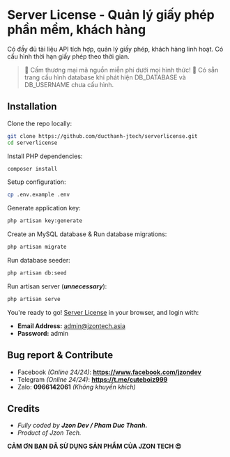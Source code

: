 # Server License - Quản lý giấy phép phần mềm, khách hàng

Có đầy đủ tài liệu API tích hợp, quản lý giấy phép, khách hàng linh hoạt. Có cấu hình thời hạn giấy phép theo thời gian.

> 🚫 Cấm thương mại mã nguồn miễn phí dưới mọi hình thức!
> 🤩 Có sẵn trang cấu hình database khi phát hiện DB_DATABASE và DB_USERNAME chưa cấu hình.

## Installation

Clone the repo locally:

```sh
git clone https://github.com/ducthanh-jtech/serverlicense.git
cd serverlicense
```

Install PHP dependencies:

```sh
composer install
```

Setup configuration:

```sh
cp .env.example .env
```

Generate application key:

```sh
php artisan key:generate
```

Create an MySQL database & Run database migrations:

```sh
php artisan migrate
```

Run database seeder:

```sh
php artisan db:seed
```

Run artisan server (***unnecessary***):

```sh
php artisan serve
```

You're ready to go! [Server License](http://127.0.0.1:8000/) in your browser, and login with:

- **Email Address:** admin@jzontech.asia
- **Password:** admin

## Bug report & Contribute

- Facebook *(Online 24/24)*: **https://www.facebook.com/jzondev**
- Telegram *(Online 24/24)*: **https://t.me/cuteboiz999**
- Zalo: **0966142061** *(Không khuyến khích)*

## Credits

- *Fully coded by **Jzon Dev / Pham Duc Thanh.***
- *Product of Jzon Tech.*

**CẢM ƠN BẠN ĐÃ SỬ DỤNG SẢN PHẨM CỦA JZON TECH 😍**